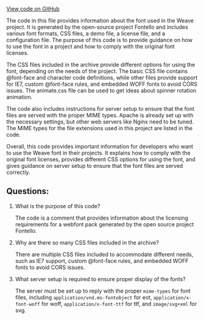 [View code on GitHub](https://github.com/wandb/weave/weave-js/src/common/assets/careyfont/README.txt)

The code in this file provides information about the font used in the Weave project. It is generated by the open-source project Fontello and includes various font formats, CSS files, a demo file, a license file, and a configuration file. The purpose of this code is to provide guidance on how to use the font in a project and how to comply with the original font licenses. 

The CSS files included in the archive provide different options for using the font, depending on the needs of the project. The basic CSS file contains @font-face and character code definitions, while other files provide support for IE7, custom @font-face rules, and embedded WOFF fonts to avoid CORS issues. The animate.css file can be used to get ideas about spinner rotation animation.

The code also includes instructions for server setup to ensure that the font files are served with the proper MIME types. Apache is already set up with the necessary settings, but other web servers like Nginx need to be tuned. The MIME types for the file extensions used in this project are listed in the code.

Overall, this code provides important information for developers who want to use the Weave font in their projects. It explains how to comply with the original font licenses, provides different CSS options for using the font, and gives guidance on server setup to ensure that the font files are served correctly.
## Questions: 
 1. What is the purpose of this code?
    
    The code is a comment that provides information about the licensing requirements for a webfont pack generated by the open source project Fontello.

2. Why are there so many CSS files included in the archive?
    
    There are multiple CSS files included to accommodate different needs, such as IE7 support, custom @font-face rules, and embedded WOFF fonts to avoid CORS issues.

3. What server setup is required to ensure proper display of the fonts?
    
    The server must be set up to reply with the proper `mime-types` for font files, including `application/vnd.ms-fontobject` for eot, `application/x-font-woff` for woff, `application/x-font-ttf` for ttf, and `image/svg+xml` for svg.